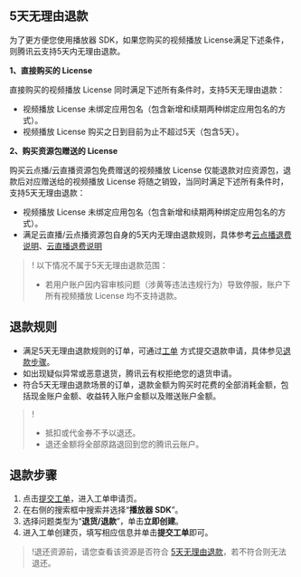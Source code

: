 

[](id:back1)
## 5天无理由退款

为了更方便您使用播放器 SDK，如果您购买的视频播放 License满足下述条件，则腾讯云支持5天内无理由退款。

**1、直接购买的 License** 

直接购买的视频播放 License 同时满足下述所有条件时，支持5天无理由退款：
* 视频播放 License 未绑定应用包名（包含新增和续期两种绑定应用包名的方式）。
* 视频播放 License 购买之日到目前为止不超过5天（包含5天）。

**2、购买资源包赠送的 License** 

购买云点播/云直播资源包免费赠送的视频播放 License 仅能退款对应资源包，退款后对应赠送给的视频播放 License 将随之销毁，当同时满足下述所有条件时，支持5天无理由退款：
* 视频播放 License 未绑定应用包名（包含新增和续期两种绑定应用包名的方式）。
* 满足云直播/云点播资源包自身的5天内无理由退款规则，具体参考[云点播退费说明](https://cloud.tencent.com/document/product/266/35787)、[云直播退费说明](https://cloud.tencent.com/document/product/267/43456#5.E5.A4.A9.E6.97.A0.E7.90.86.E7.94.B1.E9.80.80.E6.AC.BE)

>! 以下情况不属于5天无理由退款范围： 
> - 若用户账户因内容审核问题（涉黄等违法违规行为）导致停服，账户下所有视频播放 License 均不支持退款。


## 退款规则
- 满足5天无理由退款规则的订单，可通过[工单](https://console.cloud.tencent.com/workorder/category) 方式提交退款申请，具体参见[退款步骤](下面的退款步骤)。
- 如出现疑似异常或恶意退货，腾讯云有权拒绝您的退货申请。
- 符合5天无理由退款场景的订单，退款金额为购买时花费的全部消耗金额，包括现金账户金额、收益转入账户金额以及赠送账户金额。

>!
> - 抵扣或代金券不予以退还。
> - 退还金额将全部原路退回到您的腾讯云账户。


## 退款步骤
1. 点击[提交工单](https://console.cloud.tencent.com/workorder/category)，进入工单申请页。
2. 在右侧的搜索框中搜索并选择“**播放器 SDK**”。
3. 选择问题类型为“**退货/退款**”，单击**立即创建**。
4. 进入工单创建页，填写相应信息并单击**提交工单**即可。

>!退还资源前，请您查看该资源是否符合 [5天无理由退款](#back1)，若不符合则无法退还。
